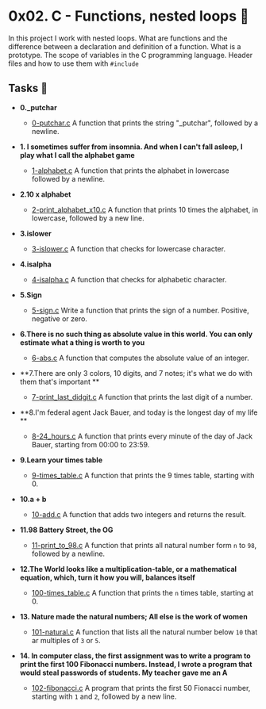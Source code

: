 # 0x02. C - Functions, nested loops :repeat:

In this project I work with nested loops. What are functions and the difference between a declaration and definition of a function. What is a prototype. The scope of variables in the C programming language. Header files and how to use them with `#include`


## Tasks 📜

- **0.\_putchar**
  - [0-putchar.c](https://github.com/ChrissLind/holbertonschool-low_level_programming/blob/main/0x02-functions_nested_loops/0-putchar.c) A function that prints the string "\_putchar", followed by a newline.

- **1.  I sometimes suffer from insomnia. And when I can't fall asleep, I play what I call the alphabet game**
  - [1-alphabet.c](https://github.com/ChrissLind/holbertonschool-low_level_programming/blob/main/0x02-functions_nested_loops/1-alphabet.c) A function that prints the alphabet in lowercase followed by a newline.

- **2.10 x alphabet**
  - [2-print_alphabet_x10.c](https://github.com/ChrissLind/holbertonschool-low_level_programming/blob/main/0x02-functions_nested_loops/2-print_alphabet_x10.c) A function that prints 10 times the alphabet, in lowercase, followed by a new line.

- **3.islower**
  - [3-islower.c](https://github.com/ChrissLind/holbertonschool-low_level_programming/blob/main/0x02-functions_nested_loops/3-islower.c) A function that checks for lowercase character.

- **4.isalpha**
  - [4-isalpha.c](https://github.com/ChrissLind/holbertonschool-low_level_programming/blob/main/0x02-functions_nested_loops/4-isalpha.c) A function that checks for alphabetic character.

- **5.Sign**
  - [5-sign.c](https://github.com/ChrissLind/holbertonschool-low_level_programming/blob/main/0x02-functions_nested_loops/5-sign.c) Write a function that prints the sign of a number. Positive, negative or zero.

- **6.There is no such thing as absolute value in this world. You can only estimate what a thing is worth to you**
  - [6-abs.c](https://github.com/ChrissLind/holbertonschool-low_level_programming/blob/main/0x02-functions_nested_loops/6-abs.c) A function that computes the absolute value of an integer.

- **7.There are only 3 colors, 10 digits, and 7 notes; it's what we do with them that's important **
  - [7-print_last_didgit.c](https://github.com/ChrissLind/holbertonschool-low_level_programming/blob/main/0x02-functions_nested_loops/7-print_last_digit.c) A function that prints the last digit of a number.

- **8.I'm federal agent Jack Bauer, and today is the longest day of my life **
  - [8-24_hours.c](https://github.com/ChrissLind/holbertonschool-low_level_programming/blob/main/0x02-functions_nested_loops/8-24_hours.c) A function that prints every minute of the day of Jack Bauer, starting from 00:00 to 23:59.

- **9.Learn your times table**
  - [9-times_table.c](https://github.com/ChrissLind/holbertonschool-low_level_programming/blob/main/0x02-functions_nested_loops/9-times_table.c) A function that prints the 9 times table, starting with 0.

- **10.a + b**
  - [10-add.c](https://github.com/ChrissLind/holbertonschool-low_level_programming/blob/main/0x02-functions_nested_loops/10-add.c) A function that adds two integers and returns the result.

- **11.98 Battery Street, the OG**
  - [11-print_to_98.c](https://github.com/ChrissLind/holbertonschool-low_level_programming/blob/main/0x02-functions_nested_loops/11-print_to_98.c) A function that prints all natural number form `n` to `98`, followed by a newline.

- **12.The World looks like a multiplication-table, or a mathematical equation, which, turn it how you will, balances itself**
  - [100-times_table.c](https://github.com/ChrissLind/holbertonschool-low_level_programming/blob/main/0x02-functions_nested_loops/100-times_table.c) A function that prints the `n` times table, starting at 0.

- **13. Nature made the natural numbers; All else is the work of women**
  - [101-natural.c](https://github.com/ChrissLind/holbertonschool-low_level_programming/blob/main/0x02-functions_nested_loops/101-natural.c) A function that lists all the natural number below `10` that ar multiples of `3` or `5`.

- **14. In computer class, the first assignment was to write a program to print the first 100 Fibonacci numbers. Instead, I wrote a program that would steal passwords of students. My teacher gave me an A**
  - [102-fibonacci.c](https://github.com/ChrissLind/holbertonschool-low_level_programming/blob/main/0x02-functions_nested_loops/102-fibonacci.c) A program that prints the first 50 Fionacci number, starting with `1` and `2`, followed by a new line.
